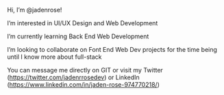 Hi, I’m @jadenrose!

I’m interested in UI/UX Design and Web Development

I’m currently learning Back End Web Development

I’m looking to collaborate on Font End Web Dev projects for the time being until I know more about full-stack

You can message me directly on GIT or visit my Twitter (https://twitter.com/jadenrrosedev) or LinkedIn (https://www.linkedin.com/in/jaden-rose-974770218/)
